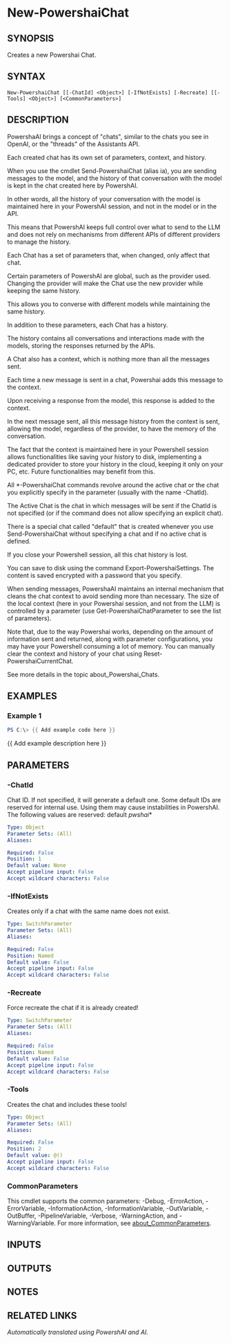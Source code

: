 ﻿---
external help file: powershai-help.xml
Module Name: powershai
online version:
schema: 2.0.0
---

# New-PowershaiChat

## SYNOPSIS
Creates a new Powershai Chat.

## SYNTAX

```
New-PowershaiChat [[-ChatId] <Object>] [-IfNotExists] [-Recreate] [[-Tools] <Object>] [<CommonParameters>]
```

## DESCRIPTION
PowershaAI brings a concept of "chats", similar to the chats you see in OpenAI, or the "threads" of the Assistants API.

Each created chat has its own set of parameters, context, and history.

When you use the cmdlet Send-PowershaiChat (alias ia), you are sending messages to the model, and the history of that conversation with the model is kept in the chat created here by PowershAI.

In other words, all the history of your conversation with the model is maintained here in your PowershAI session, and not in the model or in the API.

This means that PowershAI keeps full control over what to send to the LLM and does not rely on mechanisms from different APIs of different providers to manage the history.

Each Chat has a set of parameters that, when changed, only affect that chat.

Certain parameters of PowershAI are global, such as the provider used. Changing the provider will make the Chat use the new provider while keeping the same history.

This allows you to converse with different models while maintaining the same history.

In addition to these parameters, each Chat has a history.

The history contains all conversations and interactions made with the models, storing the responses returned by the APIs.

A Chat also has a context, which is nothing more than all the messages sent.

Each time a new message is sent in a chat, Powershai adds this message to the context.

Upon receiving a response from the model, this response is added to the context.

In the next message sent, all this message history from the context is sent, allowing the model, regardless of the provider, to have the memory of the conversation.

The fact that the context is maintained here in your Powershell session allows functionalities like saving your history to disk, implementing a dedicated provider to store your history in the cloud, keeping it only on your PC, etc. Future functionalities may benefit from this.

All *-PowershaiChat commands revolve around the active chat or the chat you explicitly specify in the parameter (usually with the name -ChatId).

The Active Chat is the chat in which messages will be sent if the ChatId is not specified (or if the command does not allow specifying an explicit chat).

There is a special chat called "default" that is created whenever you use Send-PowershaiChat without specifying a chat and if no active chat is defined.

If you close your Powershell session, all this chat history is lost.

You can save to disk using the command Export-PowershaiSettings. The content is saved encrypted with a password that you specify.

When sending messages, PowershaAI maintains an internal mechanism that cleans the chat context to avoid sending more than necessary. The size of the local context (here in your Powershai session, and not from the LLM) is controlled by a parameter (use Get-PowershaiChatParameter to see the list of parameters).

Note that, due to the way Powershai works, depending on the amount of information sent and returned, along with parameter configurations, you may have your Powershell consuming a lot of memory. You can manually clear the context and history of your chat using Reset-PowershaiCurrentChat.

See more details in the topic about_Powershai_Chats.

## EXAMPLES

### Example 1
```powershell
PS C:\> {{ Add example code here }}
```

{{ Add example description here }}

## PARAMETERS

### -ChatId
Chat ID.
If not specified, it will generate a default one. 
Some default IDs are reserved for internal use. 
Using them may cause instabilities in PowershAI. 
The following values are reserved:
 default 
 _pwshai_*

```yaml
Type: Object
Parameter Sets: (All)
Aliases:

Required: False
Position: 1
Default value: None
Accept pipeline input: False
Accept wildcard characters: False
```

### -IfNotExists
Creates only if a chat with the same name does not exist.

```yaml
Type: SwitchParameter
Parameter Sets: (All)
Aliases:

Required: False
Position: Named
Default value: False
Accept pipeline input: False
Accept wildcard characters: False
```

### -Recreate
Force recreate the chat if it is already created!

```yaml
Type: SwitchParameter
Parameter Sets: (All)
Aliases:

Required: False
Position: Named
Default value: False
Accept pipeline input: False
Accept wildcard characters: False
```

### -Tools
Creates the chat and includes these tools!

```yaml
Type: Object
Parameter Sets: (All)
Aliases:

Required: False
Position: 2
Default value: @()
Accept pipeline input: False
Accept wildcard characters: False
```

### CommonParameters
This cmdlet supports the common parameters: -Debug, -ErrorAction, -ErrorVariable, -InformationAction, -InformationVariable, -OutVariable, -OutBuffer, -PipelineVariable, -Verbose, -WarningAction, and -WarningVariable. For more information, see [about_CommonParameters](http://go.microsoft.com/fwlink/?LinkID=113216).

## INPUTS

## OUTPUTS

## NOTES

## RELATED LINKS



_Automatically translated using PowershAI and AI._

